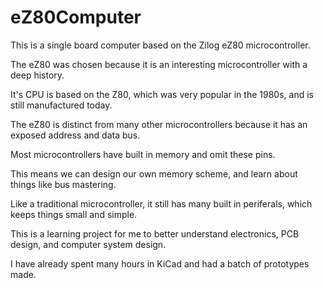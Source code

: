 # eZ80Computer

This is a single board computer based on the Zilog eZ80 microcontroller.

The eZ80 was chosen because it is an interesting microcontroller with a deep history.

It's CPU is based on the Z80, which was very popular in the 1980s, and is still manufactured today.

The eZ80 is distinct from many other microcontrollers because it has an exposed address and data bus.

Most microcontrollers have built in memory and omit these pins.

This means we can design our own memory scheme, and learn about things like bus mastering.

Like a traditional microcontroller, it still has many built in periferals, which keeps things small and simple.

This is a learning project for me to better understand electronics, PCB design, and computer system design.

I have already spent many hours in KiCad and had a batch of prototypes made.
